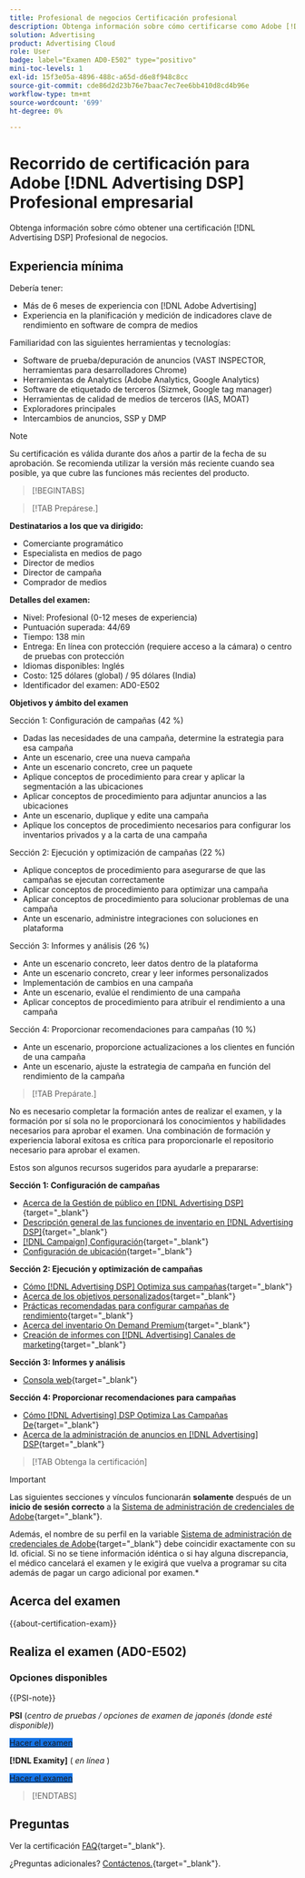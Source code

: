 ```yaml
---
title: Profesional de negocios Certificación profesional
description: Obtenga información sobre cómo certificarse como Adobe [!DNL Advertising DSP] Profesional de negocios.
solution: Advertising
product: Advertising Cloud
role: User
badge: label="Examen AD0-E502" type="positivo"
mini-toc-levels: 1
exl-id: 15f3e05a-4896-488c-a65d-d6e8f948c8cc
source-git-commit: cde86d2d23b76e7baac7ec7ee6bb410d8cd4b96e
workflow-type: tm+mt
source-wordcount: '699'
ht-degree: 0%

---
```


# Recorrido de certificación para Adobe [!DNL Advertising DSP] Profesional empresarial

Obtenga información sobre cómo obtener una certificación [!DNL Advertising DSP] Profesional de negocios.

## Experiencia mínima

Debería tener:

* Más de 6 meses de experiencia con [!DNL Adobe Advertising]
* Experiencia en la planificación y medición de indicadores clave de rendimiento en software de compra de medios

Familiaridad con las siguientes herramientas y tecnologías:

* Software de prueba/depuración de anuncios (VAST INSPECTOR, herramientas para desarrolladores Chrome)
* Herramientas de Analytics (Adobe Analytics, Google Analytics)
* Software de etiquetado de terceros (Sizmek, Google tag manager)
* Herramientas de calidad de medios de terceros (IAS, MOAT)
* Exploradores principales
* Intercambios de anuncios, SSP y DMP

>[!NOTE]
>
>Su certificación es válida durante dos años a partir de la fecha de su aprobación. Se recomienda utilizar la versión más reciente cuando sea posible, ya que cubre las funciones más recientes del producto.

>[!BEGINTABS]

>[!TAB Prepárese.]

**Destinatarios a los que va dirigido:**

* Comerciante programático
* Especialista en medios de pago
* Director de medios
* Director de campaña
* Comprador de medios

**Detalles del examen:**

* Nivel: Profesional (0-12 meses de experiencia)
* Puntuación superada: 44/69
* Tiempo: 138 min
* Entrega: En línea con protección (requiere acceso a la cámara) o centro de pruebas con protección
* Idiomas disponibles: Inglés
* Costo: 125 dólares (global) / 95 dólares (India)
* Identificador del examen: AD0-E502

**Objetivos y ámbito del examen**

Sección 1: Configuración de campañas (42 %)

* Dadas las necesidades de una campaña, determine la estrategia para esa campaña
* Ante un escenario, cree una nueva campaña
* Ante un escenario concreto, cree un paquete
* Aplique conceptos de procedimiento para crear y aplicar la segmentación a las ubicaciones
* Aplicar conceptos de procedimiento para adjuntar anuncios a las ubicaciones
* Ante un escenario, duplique y edite una campaña
* Aplique los conceptos de procedimiento necesarios para configurar los inventarios privados y a la carta de una campaña

Sección 2: Ejecución y optimización de campañas (22 %)

* Aplique conceptos de procedimiento para asegurarse de que las campañas se ejecutan correctamente
* Aplicar conceptos de procedimiento para optimizar una campaña
* Aplicar conceptos de procedimiento para solucionar problemas de una campaña
* Ante un escenario, administre integraciones con soluciones en plataforma

Sección 3: Informes y análisis (26 %)

* Ante un escenario concreto, leer datos dentro de la plataforma
* Ante un escenario concreto, crear y leer informes personalizados
* Implementación de cambios en una campaña
* Ante un escenario, evalúe el rendimiento de una campaña
* Aplicar conceptos de procedimiento para atribuir el rendimiento a una campaña

Sección 4: Proporcionar recomendaciones para campañas (10 %)

* Ante un escenario, proporcione actualizaciones a los clientes en función de una campaña
* Ante un escenario, ajuste la estrategia de campaña en función del rendimiento de la campaña

>[!TAB Prepárate.]

No es necesario completar la formación antes de realizar el examen, y la formación por sí sola no le proporcionará los conocimientos y habilidades necesarios para aprobar el examen. Una combinación de formación y experiencia laboral exitosa es crítica para proporcionarle el repositorio necesario para aprobar el examen.

Estos son algunos recursos sugeridos para ayudarle a prepararse:

**Sección 1: Configuración de campañas**


* [Acerca de la Gestión de público en [!DNL Advertising DSP]](https://experienceleague.adobe.com/docs/advertising/dsp/audiences/audience-about.html){target="_blank"}
* [Descripción general de las funciones de inventario en [!DNL Advertising DSP]](https://experienceleague.adobe.com/docs/advertising/dsp/inventory/inventory-overview.html){target="_blank"}
* [[!DNL Campaign] Configuración](https://experienceleague.adobe.com/docs/advertising/dsp/campaign-management/campaigns/campaign-settings.html){target="_blank"}
* [Configuración de ubicación](https://experienceleague.adobe.com/docs/advertising/dsp/campaign-management/placements/placement-settings.html){target="_blank"}

**Sección 2: Ejecución y optimización de campañas**

* [Cómo [!DNL Advertising DSP] Optimiza sus campañas](https://experienceleague.adobe.com/docs/advertising/dsp/optimization/optimization-how-dsp-optimizes-campaigns.html){target="_blank"}
* [Acerca de los objetivos personalizados](https://experienceleague.adobe.com/docs/advertising/dsp/optimization/custom-goals/custom-goal-about.html){target="_blank"}
* [Prácticas recomendadas para configurar campañas de rendimiento](https://experienceleague.adobe.com/docs/advertising/dsp/optimization/campaign-best-practices-performance.html){target="_blank"}
* [Acerca del inventario On Demand Premium](https://experienceleague.adobe.com/docs/advertising/dsp/inventory/on-demand/on-demand-inventory-about.html){target="_blank"}
* [Creación de informes con [!DNL Advertising] Canales de marketing](https://experienceleague.adobe.com/docs/analytics-learn/tutorials/integrations/ad-cloud/reporting-with-advertising-cloud-marketing-channels.html){target="_blank"}

**Sección 3: Informes y análisis**

* [Consola web](https://experienceleague.adobe.com/docs/experience-manager-65/deploying/configuring/web-console.html){target="_blank"}

**Sección 4: Proporcionar recomendaciones para campañas**

* [Cómo [!DNL Advertising] DSP Optimiza Las Campañas De](https://experienceleague.adobe.com/docs/advertising/dsp/optimization/optimization-how-dsp-optimizes-campaigns.html){target="_blank"}
* [Acerca de la administración de anuncios en [!DNL Advertising] DSP](https://experienceleague.adobe.com/docs/advertising/dsp/campaign-management/ads/ad-about.html){target="_blank"}

>[!TAB Obtenga la certificación]

>[!IMPORTANT]
>
>Las siguientes secciones y vínculos funcionarán **solamente**  después de un **inicio de sesión correcto** a la [Sistema de administración de credenciales de Adobe](https://www.certmetrics.com/adobe){target="_blank"}.
>
>Además, el nombre de su perfil en la variable [Sistema de administración de credenciales de Adobe](https://www.certmetrics.com/adobe){target="_blank"} debe coincidir exactamente con su Id. oficial. Si no se tiene información idéntica o si hay alguna discrepancia, el médico cancelará el examen y le exigirá que vuelva a programar su cita además de pagar un cargo adicional por examen.*

## Acerca del examen

{{about-certification-exam}}

## Realiza el examen (AD0-E502)

### Opciones disponibles

{{PSI-note}}

**PSI** (*centro de pruebas / opciones de examen de japonés (donde esté disponible)*)

<a href="https://www.certmetrics.com/adobe/candidate/psi_sso_adobe.aspx?redir=yes&amp;ec=AD0-E502" target="_blank" class="spectrum-Button spectrum-Button--fill spectrum-Button--accent spectrum-Button--sizeM is-margin-bottom-big-big at-element-click-tracking" style="background-color:#1473E6">

<span class="spectrum-Button-label has-no-wrap">
   Hacer el examen
</span>
</a>

**[!DNL Examity]** ( *en línea* )

<a href="https://www.certmetrics.com/adobe/candidate/examity_sso.aspx?eid=AD0-E502" target="_blank" class="spectrum-Button spectrum-Button--fill spectrum-Button--accent spectrum-Button--sizeM is-margin-bottom-big-big at-element-click-tracking" style="background-color:#1473E6">

<span class="spectrum-Button-label has-no-wrap">
   Hacer el examen
</span>
</a>

>[!ENDTABS]

## Preguntas

Ver la certificación [FAQ](https://experienceleague.adobe.com/docs/certification/certification/faq.html){target="_blank"}.

¿Preguntas adicionales? [Contáctenos.](mailto:certif@adobe.com){target="_blank"}.
